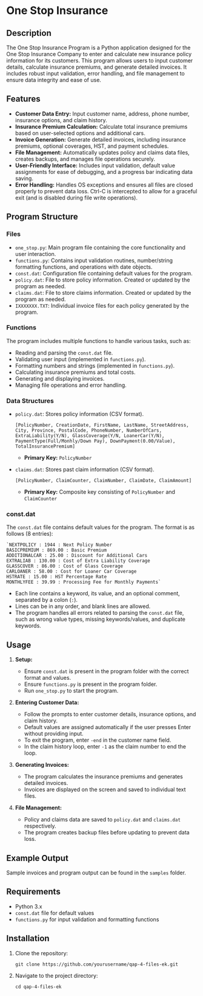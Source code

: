 # One Stop Insurance

## Description

The One Stop Insurance Program is a Python application designed for the One Stop Insurance Company to enter and calculate new insurance policy information for its customers. This program allows users to input customer details, calculate insurance premiums, and generate detailed invoices. It includes robust input validation, error handling, and file management to ensure data integrity and ease of use.

## Features

- **Customer Data Entry:** Input customer name, address, phone number, insurance options, and claim history.
- **Insurance Premium Calculation:** Calculate total insurance premiums based on user-selected options and additional cars.
- **Invoice Generation:** Generate detailed invoices, including insurance premiums, optional coverages, HST, and payment schedules.
- **File Management:** Automatically updates policy and claims data files, creates backups, and manages file operations securely.
- **User-Friendly Interface:** Includes input validation, default value assignments for ease of debugging, and a progress bar indicating data saving.
- **Error Handling:** Handles OS exceptions and ensures all files are closed properly to prevent data loss. Ctrl-C is intercepted to allow for a graceful exit (and is disabled during file write operations).

## Program Structure

### Files

- `one_stop.py`: Main program file containing the core functionality and user interaction.
- `functions.py`: Contains input validation routines, number/string formatting functions, and operations with date objects.
- `const.dat`: Configuration file containing default values for the program.
- `policy.dat`: File to store policy information. Created or updated by the program as needed.
- `claims.dat`: File to store claims information. Created or updated by the program as needed.
- `IXXXXXXX.TXT`: Individual invoice files for each policy generated by the program.

### Functions

The program includes multiple functions to handle various tasks, such as:

- Reading and parsing the `const.dat` file.
- Validating user input (implemented in `functions.py`).
- Formatting numbers and strings (implemented in `functions.py`).
- Calculating insurance premiums and total costs.
- Generating and displaying invoices.
- Managing file operations and error handling.

### Data Structures

- `policy.dat`: Stores policy information (CSV format).
  ```
  [PolicyNumber, CreationDate, FirstName, LastName, StreetAddress, City, Province, PostalCode, PhoneNumber, NumberOfCars, ExtraLiability(Y/N), GlassCoverage(Y/N, LoanerCar(Y/N), PaymentType(Full/Monhly/Down Pay), DownPayment(0.00/Value), TotalInsurancePremium]
  ```
  - **Primary Key:** `PolicyNumber`
    
- `claims.dat`: Stores past claim information (CSV format).
  ```
  [PolicyNumber, ClaimCounter, ClaimNumber, ClaimDate, ClaimAmount]
  ```
  - **Primary Key:** Composite key consisting of `PolicyNumber` and `ClaimCounter`

### const.dat

The `const.dat` file contains default values for the program. The format is as follows (8 entries):

```
`NEXTPOLICY : 1944 : Next Policy Number
BASICPREMIUM : 869.00 : Basic Premium
ADDITIONALCAR : 25.00 : Discount for Additional Cars
EXTRALIAB : 130.00 : Cost of Extra Liability Coverage
GLASSCOVER : 86.00 : Cost of Glass Coverage
CARLOANER : 58.00 : Cost for Loaner Car Coverage
HSTRATE : 15.00 : HST Percentage Rate
MONTHLYFEE : 39.99 : Processing Fee for Monthly Payments`
```

- Each line contains a keyword, its value, and an optional comment, separated by a colon (`:`).
- Lines can be in any order, and blank lines are allowed.
- The program handles all errors related to parsing the `const.dat` file, such as wrong value types, missing keywords/values, and duplicate keywords.

## Usage

1. **Setup:**
   - Ensure `const.dat` is present in the program folder with the correct format and values.
   - Ensure `functions.py` is present in the program folder.
   - Run `one_stop.py` to start the program.

2. **Entering Customer Data:**
   - Follow the prompts to enter customer details, insurance options, and claim history.
   - Default values are assigned automatically if the user presses Enter without providing input.
   - To exit the program, enter `-end` in the customer name field.
   - In the claim history loop, enter `-1` as the claim number to end the loop.

3. **Generating Invoices:**
   - The program calculates the insurance premiums and generates detailed invoices.
   - Invoices are displayed on the screen and saved to individual text files.

4. **File Management:**
   - Policy and claims data are saved to `policy.dat` and `claims.dat` respectively.
   - The program creates backup files before updating to prevent data loss.

## Example Output

Sample invoices and program output can be found in the `samples` folder.

## Requirements

- Python 3.x
- `const.dat` file for default values
- `functions.py` for input validation and formatting functions

## Installation

1. Clone the repository:
   ```
   git clone https://github.com/yourusername/qap-4-files-ek.git
   ```
2. Navigate to the project directory:
   ```
   cd qap-4-files-ek
   ```
   
